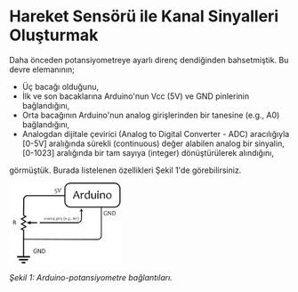 # Hareket Sensörü ile Kanal Sinyalleri Oluşturmak
Daha önceden potansiyometreye ayarlı direnç dendiğinden bahsetmiştik. Bu devre elemanının;
* Üç bacağı olduğunu, 
* İlk ve son bacaklarına Arduino'nun Vcc (5V) ve GND pinlerinin bağlandığını, 
* Orta bacağının Arduino'nun analog girişlerinden bir tanesine (e.g., A0) bağlandığını, 
* Analogdan dijitale çevirici (Analog to Digital Converter - ADC) aracılığıyla [0-5V] aralığında sürekli (continuous) değer alabilen analog bir sinyalin, [0-1023] aralığında bir tam sayıya (integer) dönüştürülerek alındığını, 

görmüştük. Burada listelenen özellikleri Şekil 1'de görebilirsiniz.

<img src="potansiyometre.jpg" alt="Arduino ile potansiyometre arasındaki bağlantılar" width="200"/>

*Şekil 1: Arduino-potansiyometre bağlantıları.*
